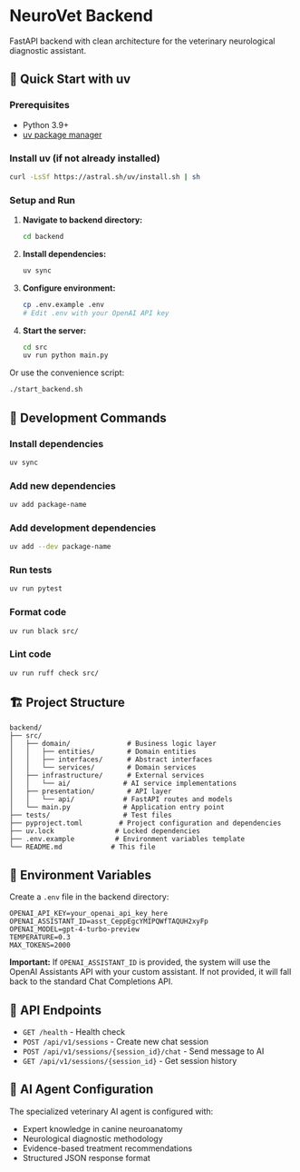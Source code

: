 # NeuroVet Backend

FastAPI backend with clean architecture for the veterinary neurological diagnostic assistant.

## 🚀 Quick Start with uv

### Prerequisites
- Python 3.9+
- [uv package manager](https://github.com/astral-sh/uv)

### Install uv (if not already installed)
```bash
curl -LsSf https://astral.sh/uv/install.sh | sh
```

### Setup and Run
1. **Navigate to backend directory:**
   ```bash
   cd backend
   ```

2. **Install dependencies:**
   ```bash
   uv sync
   ```

3. **Configure environment:**
   ```bash
   cp .env.example .env
   # Edit .env with your OpenAI API key
   ```

4. **Start the server:**
   ```bash
   cd src
   uv run python main.py
   ```

Or use the convenience script:
```bash
./start_backend.sh
```

## 🔧 Development Commands

### Install dependencies
```bash
uv sync
```

### Add new dependencies
```bash
uv add package-name
```

### Add development dependencies
```bash
uv add --dev package-name
```

### Run tests
```bash
uv run pytest
```

### Format code
```bash
uv run black src/
```

### Lint code
```bash
uv run ruff check src/
```

## 🏗️ Project Structure

```
backend/
├── src/
│   ├── domain/              # Business logic layer
│   │   ├── entities/        # Domain entities
│   │   ├── interfaces/      # Abstract interfaces
│   │   └── services/        # Domain services
│   ├── infrastructure/      # External services
│   │   └── ai/             # AI service implementations
│   ├── presentation/        # API layer
│   │   └── api/            # FastAPI routes and models
│   └── main.py             # Application entry point
├── tests/                  # Test files
├── pyproject.toml         # Project configuration and dependencies
├── uv.lock               # Locked dependencies
├── .env.example          # Environment variables template
└── README.md            # This file
```

## 🔐 Environment Variables

Create a `.env` file in the backend directory:

```env
OPENAI_API_KEY=your_openai_api_key_here
OPENAI_ASSISTANT_ID=asst_CeppEgcYMIPQWfTAQUH2xyFp
OPENAI_MODEL=gpt-4-turbo-preview
TEMPERATURE=0.3
MAX_TOKENS=2000
```

**Important:** If `OPENAI_ASSISTANT_ID` is provided, the system will use the OpenAI Assistants API with your custom assistant. If not provided, it will fall back to the standard Chat Completions API.

## 📡 API Endpoints

- `GET /health` - Health check
- `POST /api/v1/sessions` - Create new chat session
- `POST /api/v1/sessions/{session_id}/chat` - Send message to AI
- `GET /api/v1/sessions/{session_id}` - Get session history

## 🧠 AI Agent Configuration

The specialized veterinary AI agent is configured with:
- Expert knowledge in canine neuroanatomy
- Neurological diagnostic methodology  
- Evidence-based treatment recommendations
- Structured JSON response format